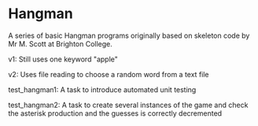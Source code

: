 # Hangman

A series of basic Hangman programs originally based on skeleton code by Mr M. Scott at Brighton College.

v1: Still uses one keyword "apple"

v2: Uses file reading to choose a random word from a text file

test_hangman1: A task to introduce automated unit testing

test_hangman2: A task to create several instances of the game and check the asterisk production and the guesses is correctly decremented
